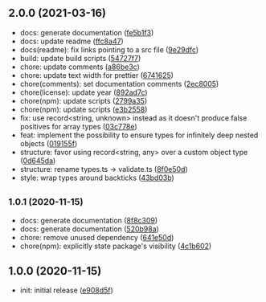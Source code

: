 ## 2.0.0 (2021-03-16)

* docs: generate documentation ([fe5b1f3](https://github.com/Norviah/config/commit/fe5b1f3))
* docs: update readme ([ffc8a47](https://github.com/Norviah/config/commit/ffc8a47))
* docs(readme): fix links pointing to a src file ([9e29dfc](https://github.com/Norviah/config/commit/9e29dfc))
* build: update build scripts ([54727f7](https://github.com/Norviah/config/commit/54727f7))
* chore: update comments ([a86be3c](https://github.com/Norviah/config/commit/a86be3c))
* chore: update text width for prettier ([6741625](https://github.com/Norviah/config/commit/6741625))
* chore(comments): set documentation comments ([2ec8005](https://github.com/Norviah/config/commit/2ec8005))
* chore(license): update year ([892ad7c](https://github.com/Norviah/config/commit/892ad7c))
* chore(npm): update scripts ([2799a35](https://github.com/Norviah/config/commit/2799a35))
* chore(npm): update scripts ([e3b2558](https://github.com/Norviah/config/commit/e3b2558))
* fix: use record<string, unknown> instead as it doesn't produce false positives for array types ([03c778e](https://github.com/Norviah/config/commit/03c778e))
* feat: implement the possibility to ensure types for infinitely deep nested objects ([019155f](https://github.com/Norviah/config/commit/019155f))
* structure: favor using record<string, any> over a custom object type ([0d645da](https://github.com/Norviah/config/commit/0d645da))
* structure: rename types.ts -> validate.ts ([8f0e50d](https://github.com/Norviah/config/commit/8f0e50d))
* style: wrap types around backticks ([43bd03b](https://github.com/Norviah/config/commit/43bd03b))



## <small>1.0.1 (2020-11-15)</small>

* docs: generate documentation ([8f8c309](https://github.com/Norviah/config/commit/8f8c309))
* docs: generate documentation ([520b98a](https://github.com/Norviah/config/commit/520b98a))
* chore: remove unused dependency ([641e50d](https://github.com/Norviah/config/commit/641e50d))
* chore(npm): explicitly state package's visibility ([4c1b602](https://github.com/Norviah/config/commit/4c1b602))



## 1.0.0 (2020-11-15)

* init: initial release ([e908d5f](https://github.com/Norviah/config/commit/e908d5f))



